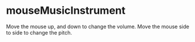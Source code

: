 # mouseMusicInstrument
Move the mouse up, and down to change the volume. Move the mouse side to side to change the pitch.
